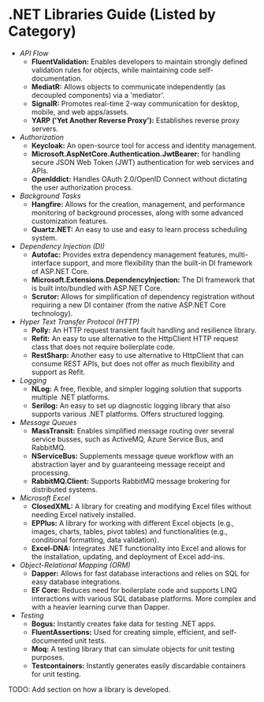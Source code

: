 # .NET Libraries Guide (Listed by Category)
* *API Flow*
  + **FluentValidation:** Enables developers to maintain strongly defined validation rules for objects, while maintaining code self-documentation.
  + **MediatR:** Allows objects to communicate independently (as decoupled components) via a 'mediator'.
  + **SignalR:** Promotes real-time 2-way communication for desktop, mobile, and web apps/assets.
  + **YARP ('Yet Another Reverse Proxy'):** Establishes reverse proxy servers.
* *Authorization*
  + **Keycloak:** An open-source tool for access and identity management.
  + **Microsoft.AspNetCore.Authentication.JwtBearer:** for handling secure JSON Web Token (JWT) authentication for web services and APIs. 
  + **OpenIddict:** Handles OAuth 2.0/OpenID Connect without dictating the user authorization process.
* *Background Tasks*
  + **Hangfire:** Allows for the creation, management, and performance monitoring of background processes, along with some advanced customization features.
  + **Quartz.NET:** An easy to use and easy to learn process scheduling system.
* *Dependency Injection (DI)*
  + **Autofac:** Provides extra dependency management features, multi-interface support, and more flexibility than the built-in DI framework of ASP.NET Core.
  + **Microsoft.Extensions.DependencyInjection:** The DI framework that is built into/bundled with ASP.NET Core.
  + **Scrutor:** Allows for simplification of dependency registration without requiring a new DI container (from the native ASP.NET Core technology).
* *Hyper Text Transfer Protocol (HTTP)*
  + **Polly:** An HTTP request transient fault handling and resilience library.
  + **Refit:** An easy to use alternative to the HttpClient HTTP request class that does not require boilerplate code.
  + **RestSharp:** Another easy to use alternative to HttpClient that can consume REST APIs, but does not offer as much flexibility and support as Refit. 
* *Logging*
  + **NLog:** A free, flexible, and simpler logging solution that supports multiple .NET platforms.
  + **Serilog:** An easy to set up diagnostic logging library that also supports various .NET platforms. Offers structured logging.
* *Message Queues*
  + **MassTransit:** Enables simplified message routing over several service busses, such as ActiveMQ, Azure Service Bus, and RabbitMQ.
  + **NServiceBus:** Supplements message queue workflow with an abstraction layer and by guaranteeing message receipt and processing.
  + **RabbitMQ.Client:** Supports RabbitMQ message brokering for distributed systems.
* *Microsoft Excel*
  + **ClosedXML:**  A library for creating and modifying Excel files without needing Excel natively installed.
  + **EPPlus:** A library for working with different Excel objects (e.g., images, charts, tables, pivot tables) and functionalities (e.g., conditional formatting, data validation).
  + **Excel-DNA:** Integrates .NET functionality into Excel and allows for the installation, updating, and deployment of Excel add-ins.
* *Object-Relational Mapping (ORM)*
  + **Dapper:** Allows for fast database interactions and relies on SQL for easy database integrations.
  + **EF Core:** Reduces need for boilerplate code and supports LINQ interactions with various SQL database platforms. More complex and with a heavier learning curve than Dapper.
* *Testing*
  + **Bogus:** Instantly creates fake data for testing .NET apps.
  + **FluentAssertions:** Used for creating simple, efficient, and self-documented unit tests.
  + **Moq:** A testing library that can simulate objects for unit testing purposes.
  + **Testcontainers:** Instantly generates easily discardable containers for unit testing.

TODO: Add section on how a library is developed.
